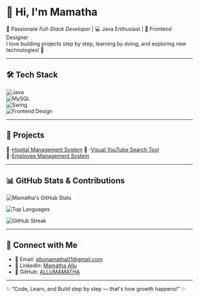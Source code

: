 # 👋 Hi, I'm Mamatha  

🌟 Passionate *Full-Stack Developer* | 💻 Java Enthusiast | 🎨 Frontend Designer  
I love building projects step by step, learning by doing, and exploring new technologies! 🚀  

---

## 🛠 Tech Stack  
![Java](https://img.shields.io/badge/Java-ED8B00?style=for-the-badge&logo=java&logoColor=white)  
![MySQL](https://img.shields.io/badge/MySQL-4479A1?style=for-the-badge&logo=mysql&logoColor=white)  
![Swing](https://img.shields.io/badge/Java%20Swing-007396?style=for-the-badge&logo=coffeescript&logoColor=white)  
![Frontend Design](https://img.shields.io/badge/Frontend-Designer-ff69b4?style=for-the-badge)  

---

## 📂 Projects  
🔹-[Hopital Management System](https://github.com/ALLUMAMATHA/Hospital-management-system-)
🔹 -[Visual YouTube Search Tool](https://github.com/ALLUMAMATHA/visual-Learn-platform-YouTubeSearchTool)  
🔹-[Employee Management System](https://github.com/ALLUMAMATHA/Employee-management-system)

---

## 📊 GitHub Stats & Contributions  

![Mamatha's GitHub Stats](https://github-readme-stats.vercel.app/api?username=ALLUMAMATHA&show_icons=true&theme=radical)  

![Top Languages](https://github-readme-stats.vercel.app/api/top-langs/?username=ALLUMAMATHA&layout=compact&theme=tokyonight)  

![GitHub Streak](https://github-readme-streak-stats.herokuapp.com/?user=ALLUMAMATHA&theme=highcontrast)  

---

## 🤝 Connect with Me  
- 📧 Email: [allumamatha01@gmail.com](mailto:allumamatha01@gmail.com)  
- 💼 LinkedIn: [Mamatha Allu](https://www.linkedin.com/in/mamatha-allu)  
- 🐙 GitHub: [ALLUMAMATHA](https://github.com/ALLUMAMATHA)  

---

✨ “Code, Learn, and Build step by step — that's how growth happens!” ✨
